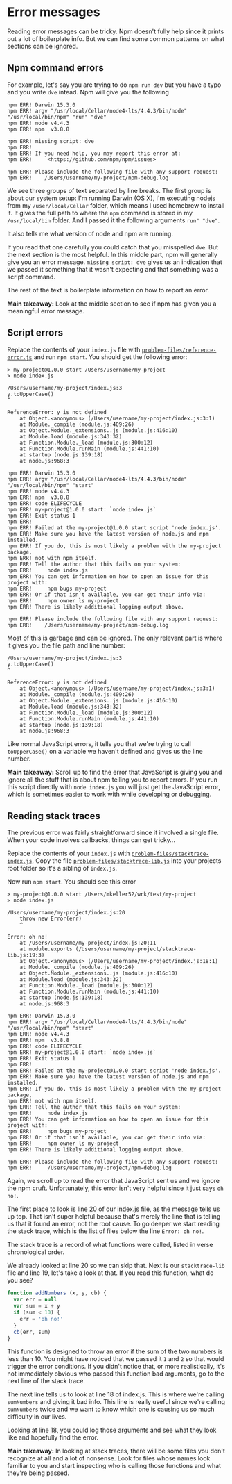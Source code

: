 Error messages
==============

Reading error messages can be tricky. Npm doesn't fully help since it prints out a lot of boilerplate info. But we can find some common patterns on what sections can be ignored.

## Npm command errors

For example, let's say you are trying to do `npm run dev` but you have a typo and you write `dve` intead. Npm will give you the following

```
npm ERR! Darwin 15.3.0
npm ERR! argv "/usr/local/Cellar/node4-lts/4.4.3/bin/node" "/usr/local/bin/npm" "run" "dve"
npm ERR! node v4.4.3
npm ERR! npm  v3.8.8

npm ERR! missing script: dve
npm ERR!
npm ERR! If you need help, you may report this error at:
npm ERR!     <https://github.com/npm/npm/issues>

npm ERR! Please include the following file with any support request:
npm ERR!    /Users/username/my-project/npm-debug.log
```

We see three groups of text separated by line breaks. The first group is about our system setup: I'm running Darwin (OS X), I'm executing nodejs from my `/user/local/Cellar` folder, which means I used homebrew to install it. It gives the full path to where the `npm` command is stored in my `/usr/local/bin` folder. And I passed it the following arguments `run" "dve"`.

It also tells me what version of node and npm are running.

If you read that one carefully you could catch that you misspelled `dve`. But the next section is the most helpful. In this middle part, npm will generally give you an error message. `missing script: dve` gives us an indication that we passed it something that it wasn't expecting and that something was a script command. 

The rest of the text is boilerplate information on how to report an error.

**Main takeaway:** Look at the middle section to see if npm has given you a meaningful error message.

## Script errors

Replace the contents of your `index.js` file with [`problem-files/reference-error.js`](../problem-files/reference-error.js) and run `npm start`. You should get the following error:

```
> my-project@1.0.0 start /Users/username/my-project
> node index.js

/Users/username/my-project/index.js:3
y.toUpperCase()
^

ReferenceError: y is not defined
    at Object.<anonymous> (/Users/username/my-project/index.js:3:1)
    at Module._compile (module.js:409:26)
    at Object.Module._extensions..js (module.js:416:10)
    at Module.load (module.js:343:32)
    at Function.Module._load (module.js:300:12)
    at Function.Module.runMain (module.js:441:10)
    at startup (node.js:139:18)
    at node.js:968:3

npm ERR! Darwin 15.3.0
npm ERR! argv "/usr/local/Cellar/node4-lts/4.4.3/bin/node" "/usr/local/bin/npm" "start"
npm ERR! node v4.4.3
npm ERR! npm  v3.8.8
npm ERR! code ELIFECYCLE
npm ERR! my-project@1.0.0 start: `node index.js`
npm ERR! Exit status 1
npm ERR!
npm ERR! Failed at the my-project@1.0.0 start script 'node index.js'.
npm ERR! Make sure you have the latest version of node.js and npm installed.
npm ERR! If you do, this is most likely a problem with the my-project package,
npm ERR! not with npm itself.
npm ERR! Tell the author that this fails on your system:
npm ERR!     node index.js
npm ERR! You can get information on how to open an issue for this project with:
npm ERR!     npm bugs my-project
npm ERR! Or if that isn't available, you can get their info via:
npm ERR!     npm owner ls my-project
npm ERR! There is likely additional logging output above.

npm ERR! Please include the following file with any support request:
npm ERR!    /Users/username/my-project/npm-debug.log
```

Most of this is garbage and can be ignored. The only relevant part is where it gives you the file path and line number:

```
/Users/username/my-project/index.js:3
y.toUpperCase()
^

ReferenceError: y is not defined
    at Object.<anonymous> (/Users/username/my-project/index.js:3:1)
    at Module._compile (module.js:409:26)
    at Object.Module._extensions..js (module.js:416:10)
    at Module.load (module.js:343:32)
    at Function.Module._load (module.js:300:12)
    at Function.Module.runMain (module.js:441:10)
    at startup (node.js:139:18)
    at node.js:968:3
```

Like normal JavaScript errors, it tells you that we're trying to call `toUpperCase()` on a variable we haven't defined and gives us the line number.

**Main takeaway:** Scroll up to find the error that JavaScript is giving you and ignore all the stuff that is about npm telling you to report errors. If you run this script directly with `node index.js` you will just get the JavaScript error, which is sometimes easier to work with while developing or debugging.

## Reading stack traces

The previous error was fairly straightforward since it involved a single file. When your code involves callbacks, things can get tricky...

Replace the contents of your `index.js` with [`problem-files/stacktrace-index.js`](../problem-files/stacktrace-index.js). Copy the file [`problem-files/stacktrace-lib.js`](../problem-files/stacktrace-lib.js) into your projects root folder so it's a sibling of `index.js`.

Now run `npm start`. You should see this error 

```
> my-project@1.0.0 start /Users/mkeller52/wrk/test/my-project
> node index.js

/Users/username/my-project/index.js:20
    throw new Error(err)
    ^

Error: oh no!
    at /Users/username/my-project/index.js:20:11
    at module.exports (/Users/username/my-project/stacktrace-lib.js:19:3)
    at Object.<anonymous> (/Users/username/my-project/index.js:18:1)
    at Module._compile (module.js:409:26)
    at Object.Module._extensions..js (module.js:416:10)
    at Module.load (module.js:343:32)
    at Function.Module._load (module.js:300:12)
    at Function.Module.runMain (module.js:441:10)
    at startup (node.js:139:18)
    at node.js:968:3

npm ERR! Darwin 15.3.0
npm ERR! argv "/usr/local/Cellar/node4-lts/4.4.3/bin/node" "/usr/local/bin/npm" "start"
npm ERR! node v4.4.3
npm ERR! npm  v3.8.8
npm ERR! code ELIFECYCLE
npm ERR! my-project@1.0.0 start: `node index.js`
npm ERR! Exit status 1
npm ERR!
npm ERR! Failed at the my-project@1.0.0 start script 'node index.js'.
npm ERR! Make sure you have the latest version of node.js and npm installed.
npm ERR! If you do, this is most likely a problem with the my-project package,
npm ERR! not with npm itself.
npm ERR! Tell the author that this fails on your system:
npm ERR!     node index.js
npm ERR! You can get information on how to open an issue for this project with:
npm ERR!     npm bugs my-project
npm ERR! Or if that isn't available, you can get their info via:
npm ERR!     npm owner ls my-project
npm ERR! There is likely additional logging output above.

npm ERR! Please include the following file with any support request:
npm ERR!     /Users/username/my-project/npm-debug.log
```

Again, we scroll up to read the error that JavaScript sent us and we ignore the npm cruft. Unfortunately, this error isn't very helpful since it just says `oh no!`.

The first place to look is line 20 of our index.js file, as the message tells us up top. That isn't super helpful because that's merely the line that is telling us that it found an error, not the root cause. To go deeper we start reading the stack trace, which is the list of files below the line `Error: oh no!`.

The stack trace is a record of what functions were called, listed in verse chronological order.

We already looked at line 20 so we can skip that. Next is our `stacktrace-lib` file and line 19, let's take a look at that. If you read this function, what do you see? 

```js
function addNumbers (x, y, cb) {
  var err = null
  var sum = x + y
  if (sum < 10) {
    err = 'oh no!'
  }
  cb(err, sum)
}
```

This function is designed to throw an error if the sum of the two numbers is less than 10. You might have noticed that we passed it `1` and `2` so that would trigger the error conditions. If you didn't notice that, or more realistically, it's not immediately obvious who passed this function bad arguments, go to the next line of the stack trace.

The next line tells us to look at line 18 of index.js. This is where we're calling `sumNumbers` and giving it bad info. This line is really useful since we're calling `sumNumbers` twice and we want to know which one is causing us so much difficulty in our lives.

Looking at line 18, you could log those arguments and see what they look like and hopefully find the error.

**Main takeaway:** In looking at stack traces, there will be some files you don't recognize at all and a lot of nonsense. Look for files whose names look familiar to you and start inspecting who is calling those functions and what they're being passed.
